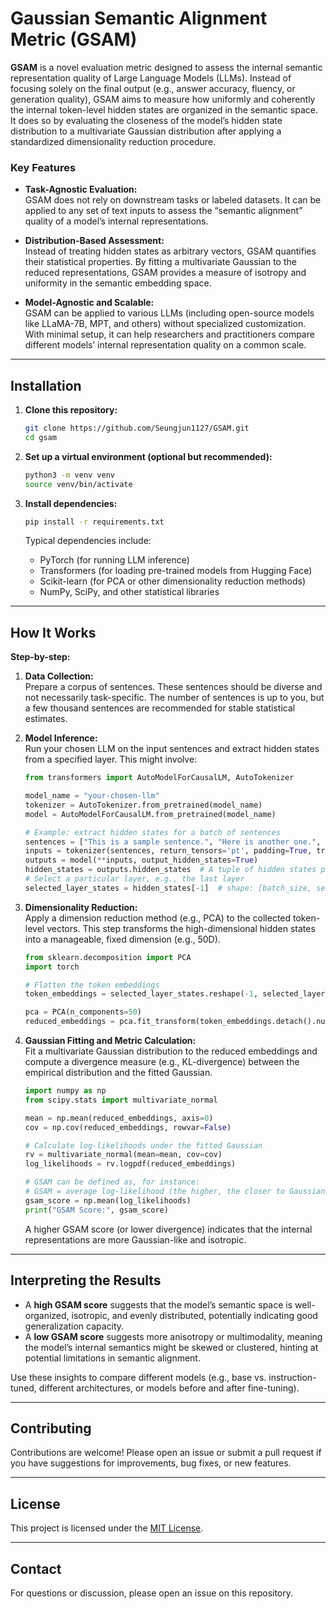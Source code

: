 # Gaussian Semantic Alignment Metric (GSAM)

**GSAM** is a novel evaluation metric designed to assess the internal semantic representation quality of Large Language Models (LLMs). Instead of focusing solely on the final output (e.g., answer accuracy, fluency, or generation quality), GSAM aims to measure how uniformly and coherently the internal token-level hidden states are organized in the semantic space. It does so by evaluating the closeness of the model’s hidden state distribution to a multivariate Gaussian distribution after applying a standardized dimensionality reduction procedure.

### Key Features

- **Task-Agnostic Evaluation:**  
  GSAM does not rely on downstream tasks or labeled datasets. It can be applied to any set of text inputs to assess the “semantic alignment” quality of a model’s internal representations.

- **Distribution-Based Assessment:**  
  Instead of treating hidden states as arbitrary vectors, GSAM quantifies their statistical properties. By fitting a multivariate Gaussian to the reduced representations, GSAM provides a measure of isotropy and uniformity in the semantic embedding space.

- **Model-Agnostic and Scalable:**  
  GSAM can be applied to various LLMs (including open-source models like LLaMA-7B, MPT, and others) without specialized customization. With minimal setup, it can help researchers and practitioners compare different models’ internal representation quality on a common scale.

---

## Installation

1. **Clone this repository:**
    ```bash
    git clone https://github.com/Seungjun1127/GSAM.git
    cd gsam
    ```

2. **Set up a virtual environment (optional but recommended):**
    ```bash
    python3 -m venv venv
    source venv/bin/activate
    ```

3. **Install dependencies:**
    ```bash
    pip install -r requirements.txt
    ```
   
   Typical dependencies include:
   - PyTorch (for running LLM inference)
   - Transformers (for loading pre-trained models from Hugging Face)
   - Scikit-learn (for PCA or other dimensionality reduction methods)
   - NumPy, SciPy, and other statistical libraries

---

## How It Works

**Step-by-step:**

1. **Data Collection:**  
   Prepare a corpus of sentences. These sentences should be diverse and not necessarily task-specific. The number of sentences is up to you, but a few thousand sentences are recommended for stable statistical estimates.

2. **Model Inference:**  
   Run your chosen LLM on the input sentences and extract hidden states from a specified layer. This might involve:
   ```python
   from transformers import AutoModelForCausalLM, AutoTokenizer
   
   model_name = "your-chosen-llm"
   tokenizer = AutoTokenizer.from_pretrained(model_name)
   model = AutoModelForCausalLM.from_pretrained(model_name)
   
   # Example: extract hidden states for a batch of sentences
   sentences = ["This is a sample sentence.", "Here is another one.", ...]
   inputs = tokenizer(sentences, return_tensors='pt', padding=True, truncation=True)
   outputs = model(**inputs, output_hidden_states=True)
   hidden_states = outputs.hidden_states  # A tuple of hidden states per layer
   # Select a particular layer, e.g., the last layer
   selected_layer_states = hidden_states[-1]  # shape: [batch_size, seq_length, hidden_dim]
   ```

3. **Dimensionality Reduction:**  
   Apply a dimension reduction method (e.g., PCA) to the collected token-level vectors. This step transforms the high-dimensional hidden states into a manageable, fixed dimension (e.g., 50D).
   ```python
   from sklearn.decomposition import PCA
   import torch

   # Flatten the token embeddings
   token_embeddings = selected_layer_states.reshape(-1, selected_layer_states.shape[-1])
   
   pca = PCA(n_components=50)
   reduced_embeddings = pca.fit_transform(token_embeddings.detach().numpy())
   ```

4. **Gaussian Fitting and Metric Calculation:**  
   Fit a multivariate Gaussian distribution to the reduced embeddings and compute a divergence measure (e.g., KL-divergence) between the empirical distribution and the fitted Gaussian.
   ```python
   import numpy as np
   from scipy.stats import multivariate_normal

   mean = np.mean(reduced_embeddings, axis=0)
   cov = np.cov(reduced_embeddings, rowvar=False)
   
   # Calculate log-likelihoods under the fitted Gaussian
   rv = multivariate_normal(mean=mean, cov=cov)
   log_likelihoods = rv.logpdf(reduced_embeddings)
   
   # GSAM can be defined as, for instance:
   # GSAM = average log-likelihood (the higher, the closer to Gaussian)
   gsam_score = np.mean(log_likelihoods)
   print("GSAM Score:", gsam_score)
   ```

   A higher GSAM score (or lower divergence) indicates that the internal representations are more Gaussian-like and isotropic.

---

## Interpreting the Results

- A **high GSAM score** suggests that the model’s semantic space is well-organized, isotropic, and evenly distributed, potentially indicating good generalization capacity.
- A **low GSAM score** suggests more anisotropy or multimodality, meaning the model’s internal semantics might be skewed or clustered, hinting at potential limitations in semantic alignment.

Use these insights to compare different models (e.g., base vs. instruction-tuned, different architectures, or models before and after fine-tuning).

---

## Contributing

Contributions are welcome! Please open an issue or submit a pull request if you have suggestions for improvements, bug fixes, or new features.

---

## License

This project is licensed under the [MIT License](LICENSE).

---

## Contact

For questions or discussion, please open an issue on this repository.